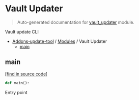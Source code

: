 # Vault Updater

> Auto-generated documentation for [vault_updater](blob/master/vault_updater.py) module.

Vault update CLI

- [Addons-update-tool](README.md#addons-update-tool) / [Modules](MODULES.md#addons-update-tool-modules) / Vault Updater
    - [main](#main)

## main

[[find in source code]](blob/master/vault_updater.py#L26)

```python
def main():
```

Entry point
